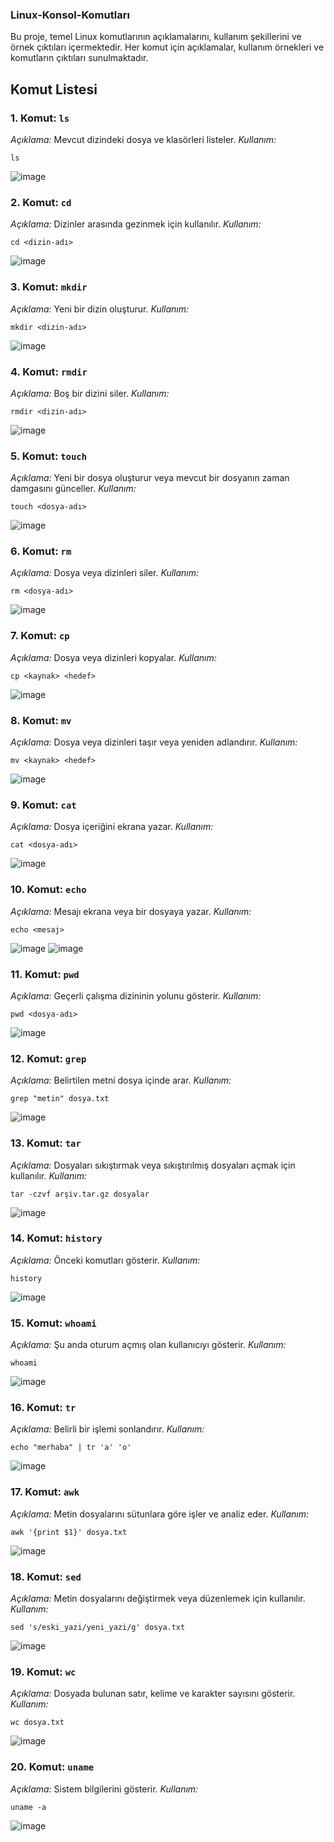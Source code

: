 ### Linux-Konsol-Komutları

Bu proje, temel Linux komutlarının açıklamalarını, kullanım şekillerini ve örnek çıktıları içermektedir. Her komut için açıklamalar, kullanım örnekleri ve komutların çıktıları sunulmaktadır.

## Komut Listesi

### 1. Komut: `ls`
*Açıklama:* Mevcut dizindeki dosya ve klasörleri listeler.
*Kullanım:*

`ls`

![image](https://github.com/user-attachments/assets/13659807-375f-4c3a-bff2-2f7f45548b9f)

### 2. Komut: `cd`
*Açıklama:*  Dizinler arasında gezinmek için kullanılır.
*Kullanım:*

`cd <dizin-adı>`

![image](https://github.com/user-attachments/assets/3bedbae1-4185-42df-a053-40d8a4560f58)

### 3. Komut: `mkdir`
*Açıklama:* Yeni bir dizin oluşturur.
*Kullanım:*

`mkdir <dizin-adı>`

![image](https://github.com/user-attachments/assets/59262c0a-e53b-40b3-9346-4bd5cfff1906)

### 4. Komut: `rmdir`
*Açıklama:* Boş bir dizini siler.
*Kullanım:*

`rmdir <dizin-adı>`

![image](https://github.com/user-attachments/assets/91a1eecf-c2eb-48f9-b5d2-bfb7ad76840d)

### 5. Komut: `touch`
*Açıklama:* Yeni bir dosya oluşturur veya mevcut bir dosyanın zaman damgasını günceller.
*Kullanım:*

`touch <dosya-adı>`

![image](https://github.com/user-attachments/assets/1763ea40-5bc9-4fe7-a0d6-1c00b86a838e)

### 6. Komut: `rm`
*Açıklama:* Dosya veya dizinleri siler.
*Kullanım:*

`rm <dosya-adı>`

![image](https://github.com/user-attachments/assets/89f58e0c-98e1-40fc-95c2-bb2b50b7a6f6)

### 7. Komut: `cp`
*Açıklama:* Dosya veya dizinleri kopyalar.
*Kullanım:*

`cp <kaynak> <hedef>`

![image](https://github.com/user-attachments/assets/bcecb052-dfeb-4bb7-b659-7fe6642cf02d)

### 8. Komut: `mv`
*Açıklama:* Dosya veya dizinleri taşır veya yeniden adlandırır.
*Kullanım:*

`mv <kaynak> <hedef>`

![image](https://github.com/user-attachments/assets/9e5fefa2-9e12-435a-a6a2-79a6bfc59615)

### 9. Komut: `cat`
*Açıklama:* Dosya içeriğini ekrana yazar.
*Kullanım:*

`cat <dosya-adı>`

![image](https://github.com/user-attachments/assets/1ddf502d-abf7-4dbf-83be-3cc862169078)

### 10. Komut: `echo`
*Açıklama:* Mesajı ekrana veya bir dosyaya yazar.
*Kullanım:*

`echo <mesaj>`

![image](https://github.com/user-attachments/assets/f4a292e2-a84a-40ef-8396-1604fbc39a94)
![image](https://github.com/user-attachments/assets/c089004f-f704-4dd5-a47e-620e910b438c)

### 11. Komut: `pwd`
*Açıklama:* Geçerli çalışma dizininin yolunu gösterir.
*Kullanım:*

`pwd <dosya-adı>`

![image](https://github.com/user-attachments/assets/595afb69-53e2-49c5-af14-875504791cd3)

### 12. Komut: `grep`
*Açıklama:* Belirtilen metni dosya içinde arar.
*Kullanım:*

`grep "metin" dosya.txt`

![image](https://github.com/user-attachments/assets/4e442320-54e4-4167-acce-560d53329f1b)

### 13. Komut: `tar`
*Açıklama:* Dosyaları sıkıştırmak veya sıkıştırılmış dosyaları açmak için kullanılır.
*Kullanım:*

`tar -czvf arşiv.tar.gz dosyalar`

![image](https://github.com/user-attachments/assets/7a917d61-5e3c-435e-ad9f-61e2d116d682)

### 14. Komut: `history`
*Açıklama:* Önceki komutları gösterir.
*Kullanım:*

`history`

![image](https://github.com/user-attachments/assets/0b150795-570b-47c8-a396-d55845c622b5)

### 15. Komut: `whoami`
*Açıklama:* Şu anda oturum açmış olan kullanıcıyı gösterir.
*Kullanım:*

`whoami`

![image](https://github.com/user-attachments/assets/4b30c912-db8e-4fec-9979-e5e592731141)

### 16. Komut: `tr`
*Açıklama:* Belirli bir işlemi sonlandırır.
*Kullanım:*

`echo "merhaba" | tr 'a' 'o'`

![image](https://github.com/user-attachments/assets/96bfd443-dd80-4187-ac15-e9888dca4915)

### 17. Komut: `awk`
*Açıklama:* Metin dosyalarını sütunlara göre işler ve analiz eder.
*Kullanım:*

`awk '{print $1}' dosya.txt`

![image](https://github.com/user-attachments/assets/aa58a63f-13d4-4799-bae1-b106b10fee65)

### 18. Komut: `sed`
*Açıklama:* Metin dosyalarını değiştirmek veya düzenlemek için kullanılır.
*Kullanım:*

`sed 's/eski_yazi/yeni_yazi/g' dosya.txt`

![image](https://github.com/user-attachments/assets/9aa8177c-2be3-4ccd-befa-584cd7badc11)

### 19. Komut: `wc`
*Açıklama:* Dosyada bulunan satır, kelime ve karakter sayısını gösterir.
*Kullanım:*

`wc dosya.txt`

![image](https://github.com/user-attachments/assets/196a56b6-ec74-4065-a565-611132398a68)

### 20. Komut: `uname`
*Açıklama:* Sistem bilgilerini gösterir.
*Kullanım:*

`uname -a`

![image](https://github.com/user-attachments/assets/a9470607-cc70-485e-b33e-6336e8dbfdba)
